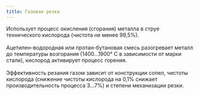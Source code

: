 ```yaml
---
title: Газовая резка
---
```


Использует процесс окисления (сгорания) металла в струе технического кислорода (чистота не менее 99,5%).
\
\
Ацетилен-водородная или протан-бутановая смесь разогревает металл до температуры возгорания (1400…1900° С в зависимости от марки стали), кислород активирует процесс горения.
\
\
Эффективность резания газом зависит от конструкции сопел, чистоты кислорода (снижение чистоты кислорода на 0,1% снижает производительность процесса 3…7%) и степени механизации резки.
